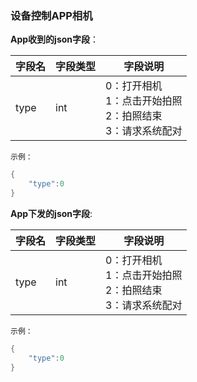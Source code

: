 ### 设备控制APP相机


**App收到的json字段**：

| 字段名 | 字段类型 | 字段说明                                                     |
| ------ | -------- | ------------------------------------------------------------ |
| type   | int      | 0：打开相机 <br />1：点击开始拍照 <br />2：拍照结束 <br />3：请求系统配对 |

`示例：`

```c
{
    "type":0
}
```

**App下发的json字段**:

| 字段名 | 字段类型 | 字段说明                                                     |
| ------ | -------- | ------------------------------------------------------------ |
| type   | int      | 0：打开相机 <br />1：点击开始拍照 <br />2：拍照结束 <br />3：请求系统配对 |

`示例：`

```c
{
    "type":0
}
```

